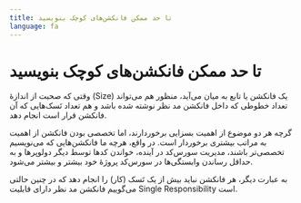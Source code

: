 ```yaml
---
title: تا حد ممکن فانکشن‌های کوچک بنویسید
language: fa
---
```


# تا حد ممکن فانکشن‌های کوچک بنویسید

وقتی که صحبت از اندازهٔ (Size) یک فانکشن یا تابع به میان می‌آید، منظور هم می‌تواند تعداد خطوطی که داخل فانکشن مد نظر نوشته شده باشد و هم تعداد تَسک‌هایی که آن فانکشن قرار است انجام دهد.

گرچه هر دو موضوع از اهمیت بسزایی برخوردارند، اما تخصصی بودن فانکشن از اهمیت به مراتب بیشتری برخوردار است. در واقع، هرچه ما فانکشن‌هایی که می‌نویسیم تخصصی‌تر باشند، مدیریت سورس‌کد در آینده، خواندن کدها توسط دیگر دولوپرها و به حداقل رساندن وابستگی‌ها در سورس‌کد پروژه‌ٔ خود بیشتر و بیشتر می‌شود.

به عبارت دیگر، هر فانکشن نباید بیش از یک تَسک (کار) را انجام دهد که در چنین حالتی می‌گوییم فانکشن مد نظر دارای قابلیت Single Responsibility است.

